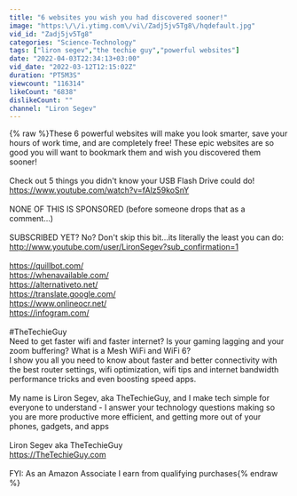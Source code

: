 ```yaml
---
title: "6 websites you wish you had discovered sooner!"
image: "https:\/\/i.ytimg.com\/vi\/Zadj5jv5Tg8\/hqdefault.jpg"
vid_id: "Zadj5jv5Tg8"
categories: "Science-Technology"
tags: ["liron segev","the techie guy","powerful websites"]
date: "2022-04-03T22:34:13+03:00"
vid_date: "2022-03-12T12:15:02Z"
duration: "PT5M3S"
viewcount: "116314"
likeCount: "6838"
dislikeCount: ""
channel: "Liron Segev"
---
```

{% raw %}These 6 powerful websites will make you look smarter, save your hours of work time, and are completely free! These epic websites are so good you will want to bookmark them and wish you discovered them sooner!<br /><br />Check out  5 things you didn't know your USB Flash Drive could do! <a rel="nofollow" target="blank" href="https://www.youtube.com/watch?v=fAlz59koSnY">https://www.youtube.com/watch?v=fAlz59koSnY</a><br /><br />NONE OF THIS IS SPONSORED (before someone drops that as a comment...)<br /><br />SUBSCRIBED YET? No? Don't skip this bit...its literally the least you can do:<br /><a rel="nofollow" target="blank" href="http://www.youtube.com/user/LironSegev?sub_confirmation=1">http://www.youtube.com/user/LironSegev?sub_confirmation=1</a><br /><br /><a rel="nofollow" target="blank" href="https://quillbot.com/">https://quillbot.com/</a><br /><a rel="nofollow" target="blank" href="https://whenavailable.com/">https://whenavailable.com/</a><br /><a rel="nofollow" target="blank" href="https://alternativeto.net/">https://alternativeto.net/</a><br /><a rel="nofollow" target="blank" href="https://translate.google.com/">https://translate.google.com/</a><br /><a rel="nofollow" target="blank" href="https://www.onlineocr.net/">https://www.onlineocr.net/</a><br /><a rel="nofollow" target="blank" href="https://infogram.com/">https://infogram.com/</a><br /><br />#TheTechieGuy<br />Need to get faster wifi and faster internet? Is your gaming lagging and your zoom buffering? What is a Mesh WiFi and WiFi 6? <br />I show you all you need to know about faster and better connectivity with the best router settings, wifi optimization, wifi tips and internet bandwidth performance tricks and even boosting speed apps.<br /><br />My name is Liron Segev, aka TheTechieGuy, and I make tech simple for everyone to understand - I answer your technology questions making so you are more productive more efficient, and getting more out of your phones, gadgets,  and apps<br /><br />Liron Segev aka TheTechieGuy<br /><a rel="nofollow" target="blank" href="https://TheTechieGuy.com">https://TheTechieGuy.com</a><br /><br />FYI: As an Amazon Associate I earn from qualifying purchases{% endraw %}
